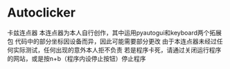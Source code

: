 # Autoclicker
卡兹连点器
本连点器为本人自行创作，其中运用pyautogui和keyboard两个拓展包
代码中的部分坐标因设备而异，因此可能需要部分更改
由于本连点器未经过任何实际测试，任何出现的意外本人拒不负责
若是程序卡死，请通过关闭运行程序的网站，或是按n+b（程序内设停止按钮）停止程序
